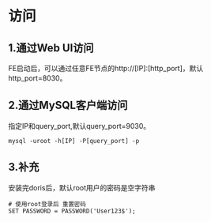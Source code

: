 # 访问

## 1.通过Web UI访问

FE启动后，可以通过任意FE节点的http://[IP]:[http_port]，默认http_port=8030。

## 2.通过MySQL客户端访问

指定IP和query_port,默认query_port=9030。

```shell
mysql -uroot -h[IP] -P[query_port] -p
```

## 3.补充

安装完doris后，默认root用户的密码是空字符串

```shell
# 使用root登录后 重置密码 
SET PASSWORD = PASSWORD('User123$');
```
